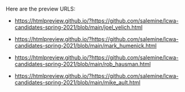 
Here are the preview URLS:


* https://htmlpreview.github.io/?https://github.com/salemine/lcwa-candidates-spring-2021/blob/main/joel_yelich.html

* https://htmlpreview.github.io/?https://github.com/salemine/lcwa-candidates-spring-2021/blob/main/mark_humenick.html

* https://htmlpreview.github.io/?https://github.com/salemine/lcwa-candidates-spring-2021/blob/main/rob_hausman.html

* https://htmlpreview.github.io/?https://github.com/salemine/lcwa-candidates-spring-2021/blob/main/mike_ault.html


